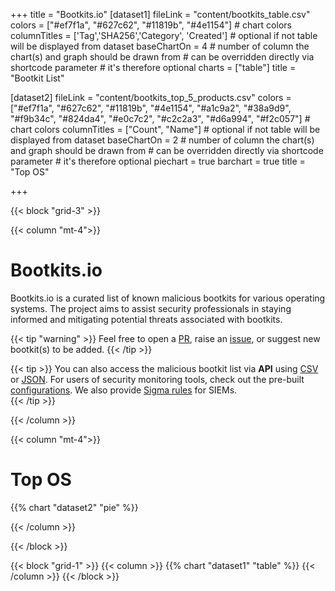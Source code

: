 +++
title = "Bootkits.io"
[dataset1]
  fileLink = "content/bootkits_table.csv"
  colors = ["#ef7f1a", "#627c62", "#11819b", "#4e1154"] # chart colors
  columnTitles = ['Tag','SHA256','Category', 'Created'] # optional if not table will be displayed from dataset
  baseChartOn = 4 # number of column the chart(s) and graph should be drawn from # can be overridden directly via shortcode parameter # it's therefore optional
  charts = ["table"]
  title = "Bootkit List"

[dataset2]
  fileLink = "content/bootkits_top_5_products.csv"
  colors = ["#ef7f1a", "#627c62", "#11819b", "#4e1154", "#a1c9a2", "#38a9d9", "#f9b34c", "#824da4", "#e0c7c2", "#c2c2a3", "#d6a994", "#f2c057"] # chart colors
  columnTitles = ["Count", "Name"] # optional if not table will be displayed from dataset
  baseChartOn = 2 # number of column the chart(s) and graph should be drawn from # can be overridden directly via shortcode parameter # it's therefore optional
  piechart = true
  barchart = true
  title = "Top OS"

+++

{{< block "grid-3" >}}

{{< column "mt-4">}}

# Bootkits.io
Bootkits.io is a curated list of known malicious bootkits for various operating systems. The project aims to assist security professionals in staying informed and mitigating potential threats associated with bootkits.

{{< tip "warning" >}}
Feel free to open a [PR](https://github.com/bootkits-io/bootkits/pulls), raise an [issue](https://github.com/bootkits-io/bootkits/issues/new/choose "Open a Github Issue"), or suggest new bootkit(s) to be added.
{{< /tip >}}

{{< tip >}}
You can also access the malicious bootkit list via **API** using [CSV](api/bootkits.csv) or [JSON](api/bootkits.json). For users of security monitoring tools, check out the pre-built [configurations](https://github.com/bootkits-io/bootkits/blob/main/detections/configs). We also provide [Sigma rules](https://github.com/bootkits-io/bootkits/blob/main/detections/sigma) for SIEMs.  
{{< /tip >}}

{{< /column >}}

{{< column "mt-4">}}

# Top OS

{{% chart "dataset2" "pie" %}}

{{< /column >}}

{{< /block >}}

{{< block "grid-1" >}}
{{< column >}}
{{% chart "dataset1" "table" %}}
{{< /column >}}
{{< /block >}}
